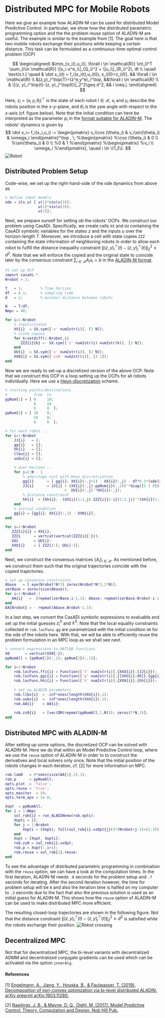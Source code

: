# Distributed MPC for Mobile Robots
Here we give an example how ALADIN-M can be used for distributed Model Predictive Control. In particular, we show how the distributed parametric programming option and the the problem reuse option of ALADIN-M are useful. The example is similar to the example from [1]. The goal here is that two mobile robots exchange their positions while keeping a certain distance. This task can be formulated as a continuous-time optimal control problem (OCP)

$$
\begin{aligned} 
&\min_{x_i(),u_i(), \forall i \in \mathcal{R}} \int_0^T \sum_{i\in \mathcal{R}} \|x_i-x^e_i\|_{Q_i}^2 + \|u_i\|_{R_i}^2\, dt  \\
\quad \text{s.t.} \quad  & \dot x_i(t) = f_i(x_i(t),u_i(t)),  x_i(0)=z_{i0}, && \forall i \in \mathcal{R} \\ 
&(z,y)_i^\top(T)=(z^e,y^e)_i^\top, &&\forall i \in \mathcal{R} \\
& \|(z, y)_i^\top(t)-(z, y)_j^\top(t)\|_2^2\geq d^2, && i \neq j.
\end{aligned}
$$

Here, $z_i=(x_i\; y_i\; \theta_i)^\top$ is the state of each robot $i \in \mathcal{R}$, $x_i$ and $y_i$ describe the robots position in the $x$-$y$-plane, and $\theta_i$ is the yaw angle with respect to the $x$-axis (cf. figure below). Note that the initial condition can here be interpreted as the parameter $p_i$ in the [format suitable for ALADIN-M](index.md). The robots' dynamics is given by 
$$
\dot x_i= f_i(x_i,u_i) :=
\begin{pmatrix}
v_i\cos (\theta_i)  & v_i\sin(\theta_i) & \omega_i 
\end{pmatrix}^\top , \;
%\begin{pmatrix}
%\cos (\theta_i) & 0 \\
%\sin(\theta_i) & 0 \\
%0 & 1
%\end{pmatrix}
%\begin{pmatrix}
%v_i \\ \omega_i
%\end{pmatrix}, \quad 
 i \in \{1,2\}.
$$
![Robot](./figures/robot2.png)

## Distributed Problem Setup
Code-wise, we set up the right-hand-side of the ode dynamics from above as
```matlab
% define robot models
ode = @(x,u) [ u(1)*cos(x(3));
               u(1)*sin(x(3));
               u(2)];   
```
Next, we prepare ourself for setting ob the robots' OCPs. We construct our problem using CasADi. Specifically, we create cells `XX` and `UU` containing the CasADi symbolic variables for the states $z$ and the inputs $u$ over the horizon-length $T$. Moreover, we introduce a cell with state copies `ZZZ` containing the state information of neighboring robots in order to allow each robot to fulfill the distance inequality constraint ${\|(z, y)_i^\top(t)-(z, y)_j^\top(t)\|_2^2}\geq d^2$. Note that we will enforce the copied and the original state to coincide later by the consensus constraint $\sum_{i\in \mathcal{R}} A_ix_i=b$ in the [ALADIN-M format](index.md).
```matlab
%% set up OCP
import casadi.*
Nrobot = 2;

T   = 1;        % Time horizon
dT  = 0.1;      % sampling time
d   = 2;        % minimal distance between robots

N   = T/dT;
Nmpc = 40;

for i=1:Nrobot
    % inputs/states
    XX{i}  = SX.sym(['x' num2str(i)], [3 N]);
    % state copies
    for k=setdiff(1:Nrobot,i)
       ZZZ{i}{k} =  SX.sym(['z' num2str(i) num2str(k)], [3 N]);
    end
    UU{i}  = SX.sym(['u' num2str(i)], [2 N]);
    XX0{i} = SX.sym(['xx0' num2str(i)], [3 1]);
end
```
Now we are ready to set-up a discretized version of the above OCP. Note that we construct this OCP in a loop setting up the OCPs for all robots individually. Here we use a [Heun-discretization](https://en.wikipedia.org/wiki/Heun%27s_method) scheme. 

```matlab
% starting points/destinations
%            from  to       
ppNum{1} = [ 0     10; 
             0     10
             0     0  ];
ppNum{2} = [ 10    0; 
             10    0;
             0     0  ];

% for each robot ...           
for i=1:Nrobot
    JJ{i}   = 0;
    gg{i}   = [];
    hh{i}   = [];
    llbu{i} = [];
    uubu{i} = [];

    % over horizon ...
    for j=1:N - 1
        % ode/stage cost with Heun discretization
        gg{i}      = [ gg{i}; XX{i}(:,j+1) - XX{i}(:,j) - dT*0.5*(ode(XX{i}(:,j),UU{i}(:,j))+ ode(XX{i}(:,j+1),UU{i}(:,j+1)))];
        JJ{i}      = JJ{i} + (XX{i}(:,j)-ppNum{i}(:,2))'*diag([1 1 0])*(XX{i}(:,j)-ppNum{i}(:,2)) ...
                           +  UU{i}(:,j)'*UU{i}(:,j);
        % distance constraint
        hh{i}  = [hh{i}; -(XX{i}(1:2,j)-ZZZ{i}{3-i}(1:2,j))'*(XX{i}(1:2,j)-ZZZ{i}{3-i}(1:2,j)) + d^2];
    end
    % initial condition
    gg{i} = [gg{i}; XX{i}(:,1) - XX0{i}];
end
        
for i=1:Nrobot
   ZZZ{i}{i} = XX{i};
   ZZZi      = vertcat(vertcat(ZZZ{i}{:}));
   UUi       = UU{i};
   XXU{i}    = [ ZZZi(:); UUi(:)];
end
```

Next, we construct the consensus matrices $\{A_i\}_{i \in \mathcal{R}}$. As mentioned before, we construct them such that the original trajectories coincide with the copied trajectories. 

```matlab
% set up consensus constraints
Abase   = [ eye(Nrobot*N*3) zeros(Nrobot*N*3,2*N)];
zerBase = zeros(size(Abase));
for i=1:Nrobot-1
   AA{i}   =  [repmat(zerBase,i-1,1); Abase; repmat(zerBase,Nrobot-i-1,1)];
end
AA{Nrobot} = - repmat(Abase,Nrobot-1,1);
```

In a last step, we convert the CasADi symbolic expressions to evaluable and set up the initial guesses $z_i^0$ and $\lambda^0$. Note that the local equality constraints collected in `rob.locFuns.gg` are parametrized with the initial condition `X0` for the ode of the robots here. With that, we will be able to efficiently reuse the problem formulation in an MPC  loop as we shall see next.

```matlab
% convert expressions to MATLAB functions
X0       = vertcat(XX0{:});
ppNumAll = [ppNum{1}(:,1); ppNum{2}(:,1)];

for i=1:Nrobot
    rob.locFuns.ffi{i} = Function(['f' num2str(i)],{XXU{i}},{JJ{i}});
    rob.locFuns.ggi{i} = Function(['g' num2str(i)],{[XXU{i};X0]},{gg{i}});
    rob.locFuns.hhi{i} = Function(['h' num2str(i)],{XXU{i}},{hh{i}});
    
    % set up ALADIN parameters
    rob.llbx{i}  = -inf*ones(length(XXU{i}),1);
    rob.uubx{i}  =  inf*ones(length(XXU{i}),1);
    rob.AA{i}    = AA{i};
    
    rob.zz0{i}   = [vec(DM(repmat(ppNumAll,1,N))); zeros(2*N,1)];
end
```

## Distributed MPC with ALADIN-M
After setting up some options, the discretized OCP can be solved with ALADIN-M. Here we do that within an Model Predictive Control loop, where we use the `reuse` option of ALADIN-M in order to to construct the derivatives and local solvers only once. Note that the initial position of the robots changes in each iteration, cf. [2] for more information on MPC.

```matlab
rob.lam0   = 0*ones(size(AA{1},1),1);
rob.p      = ppNumAll;
opts.plot  = 'false';
opts.reuse = 'true';
opts.maxiter  = 50;
opts.term_eps = 1e-8;

Xopt  = ppNumAll;
for i = 1:Nmpc
    sol_rob{i} = run_ALADINnew(rob,opts);
    Xopti = [];
    for j = 1:Nrobot
        Xopti = [Xopti; full(sol_rob{i}.xxOpt{j}(3*(Nrobot+j-1)+(1:3)))];
    end
    Xopt = [Xopt, Xopti];
    rob.zz0 = sol_rob{i}.xxOpt;
    rob.p = Xopt(:,i+1);
    rob.reuse = sol_rob{1}.reuse;
end
```

To see the advantage of distributed parametric programming in combination with the `reuse` option, we can have a look at the computation times. In the first iteration, ALADIN-M needs `.8` seconds for the problem setup and `.7` seconds for iterating. After the second iteration however, the time for problem setup will be `0` and also the iteration time is halfed on my computer to `.3` seconds due to the fact that also the previous solution is used as an initial guess for ALADIN-M. This shows how the `reuse` option of ALADIN-M can be used to make distributed MPC more efficient. 

The resulting closed-loop trajectories are shown in the following figure. Not that the distance constraint ${\|(z, y)_i^\top(t)-(z, y)_j^\top(t)\|_2^2}\geq d^2$ is satisfied while the robots exchange their position. 
![Robot crossing](./figures/robCross.png)


## Decentralized MPC
Not that for decentralized MPC, the bi-level variants with decentralized ADMM and decentralized conjugate gradients can be used which can be activated via the option `innerAlg`.


#### References
[1] [Engelmann, A., Jiang, Y., Houska, B., & Faulwasser, T. (2019). Decomposition of non-convex optimization via bi-level distributed ALADIN. arXiv preprint arXiv:1903.11280.](https://arxiv.org/abs/1903.11280) 

[2] [Rawlings, J. B., & Mayne, D. Q., Diehl, M. (2017). Model Predictive Control: Theory, Computation and Design. Nob Hill Pub.](https://sites.engineering.ucsb.edu/~jbraw/mpc/)
